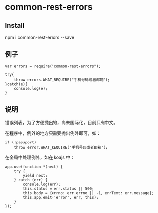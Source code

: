 # common-rest-errors

## Install

npm i common-rest-errors --save

## 例子

    var errors = require("common-rest-errors");

    try{
        throw errors.WHAT_REQUIRE("手机号码或者邮箱");
    }catch(e){
        console.log(e);
    }


## 说明

错误列表，为了方便抛出的，尚未国际化，目前只有中文。



在程序中，例外的地方只需要抛出例外即可，如：

    if (!passport)
        throw error.WHAT_REQUIRE("手机号码或者邮箱");


在全局中处理例外，如在 koajs 中：


    app.use(function *(next) {
        try {
            yield next;
        } catch (err) {
            console.log(err);
            this.status = err.status || 500;
            this.body = {errno: err.errno || -1, errText: err.message};
            this.app.emit('error', err, this);
        }
    });
